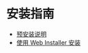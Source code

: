 ---
---

# 安装指南

- [预安装说明](preinstall.html#preinstall)
- [使用 Web Installer 安装](web-installer.html#web-installer)
